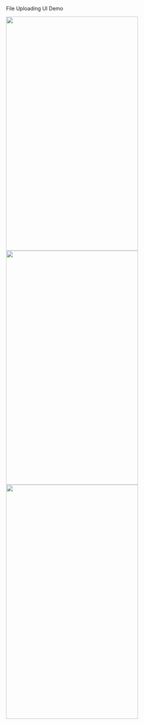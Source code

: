 File Uploading UI Demo


<img src="https://user-images.githubusercontent.com/88751768/180040722-c87d3ce7-8108-4a3a-acfe-5b56b09bb2d5.png" width="360" height="640">
<img src="https://user-images.githubusercontent.com/88751768/180040716-86bf037b-5183-462a-b1f5-a8e8d180278f.png" width="360" height="640">
<img src="https://user-images.githubusercontent.com/88751768/180040725-15b63a79-8cfa-406b-a8ad-efff0f58aabd.png" width="360" height="640">

